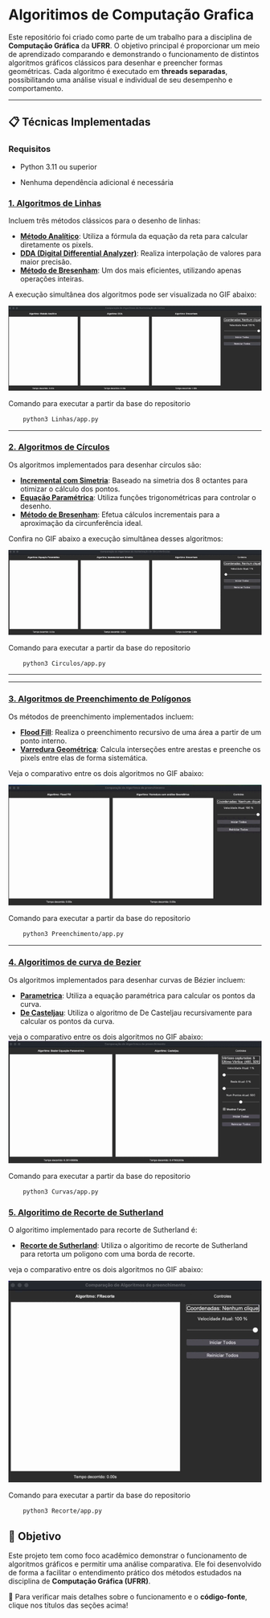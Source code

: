 # Algoritimos de Computação Grafica

Este repositório foi criado como parte de um trabalho para a disciplina de **Computação Gráfica** da **UFRR**. O objetivo principal é proporcionar um meio de aprendizado comparando e demonstrando o funcionamento de distintos algoritmos gráficos clássicos para desenhar e preencher formas geométricas. Cada algoritmo é executado em **threads separadas**, possibilitando uma análise visual e individual de seu desempenho e comportamento.

---

## 📋 Técnicas Implementadas

### Requisitos

* Python 3.11 ou superior

* Nenhuma dependência adicional é necessária

### [1. Algoritmos de Linhas](Linhas/README.md)
Incluem três métodos clássicos para o desenho de linhas:
- **[Método Analítico](#)**: Utiliza a fórmula da equação da reta para calcular diretamente os pixels.
- **[DDA (Digital Differential Analyzer)](#)**: Realiza interpolação de valores para maior precisão.
- **[Método de Bresenham](#)**: Um dos mais eficientes, utilizando apenas operações inteiras.

A execução simultânea dos algoritmos pode ser visualizada no GIF abaixo:

![GIF comparando os algoritmos de linha](Linhas/Test_linha.gif)

Comando para executar a partir da base do repositorio
```bash
    python3 Linhas/app.py
```

---

### [2. Algoritmos de Círculos](Circulos/README.md)
Os algoritmos implementados para desenhar círculos são:
- **[Incremental com Simetria](#)**: Baseado na simetria dos 8 octantes para otimizar o cálculo dos pontos.
- **[Equação Paramétrica](#)**: Utiliza funções trigonométricas para controlar o desenho.
- **[Método de Bresenham](#)**: Efetua cálculos incrementais para a aproximação da circunferência ideal.

Confira no GIF abaixo a execução simultânea desses algoritmos:

![GIF comparando os algoritmos de círculo](Circulos/Tese_Circufferencia.gif)

Comando para executar a partir da base do repositorio
```bash
    python3 Circulos/app.py
```

---

---

### [3. Algoritmos de Preenchimento de Polígonos](Preenchimento/README.md)
Os métodos de preenchimento implementados incluem:
- **[Flood Fill](#)**: Realiza o preenchimento recursivo de uma área a partir de um ponto interno.
- **[Varredura Geométrica](#)**: Calcula interseções entre arestas e preenche os pixels entre elas de forma sistemática.

Veja o comparativo entre os dois algoritmos no GIF abaixo:

![GIF comparando os algoritmos de preenchimento](Preenchimento/Teste_Preenchimento.gif)

Comando para executar a partir da base do repositorio
```bash
    python3 Preenchimento/app.py
```
---

### [4. Algoritimos de curva de Bezier](Curvas/README.md)
Os algoritmos implementados para desenhar curvas de Bézier incluem:
- **[Parametrica](#)**: Utiliza a equação paramétrica para calcular os pontos da curva.
- **[De Casteljau](#)**: Utiliza o algoritmo de De Casteljau recursivamente para calcular os pontos da curva.

veja o comparativo entre os dois algoritmos no GIF abaixo:
![GIF comparando os algoritmos de curva de Bezier](Curvas/Curvas.gif)

Comando para executar a partir da base do repositorio
```bash
    python3 Curvas/app.py
```

### [5. Algoritimo de Recorte de Sutherland](Recorte/README.md)
O algoritimo implementado para recorte de Sutherland é:
- **[Recorte de Sutherland](#)**: Utiliza o algoritimo de recorte de Sutherland para retorta um poligono com uma borda de recorte.

veja o comparativo entre os dois algoritmos no GIF abaixo:

![GIF comparando os algoritmos de recorte de Sutherland](Recorte/Recorte.gif)

Comando para executar a partir da base do repositorio
```bash
    python3 Recorte/app.py
```

## 🎯 Objetivo

Este projeto tem como foco acadêmico demonstrar o funcionamento de algoritmos gráficos e permitir uma análise comparativa. Ele foi desenvolvido de forma a facilitar o entendimento prático dos métodos estudados na disciplina de **Computação Gráfica (UFRR)**.

👀 Para verificar mais detalhes sobre o funcionamento e o **código-fonte**, clique nos títulos das seções acima!
